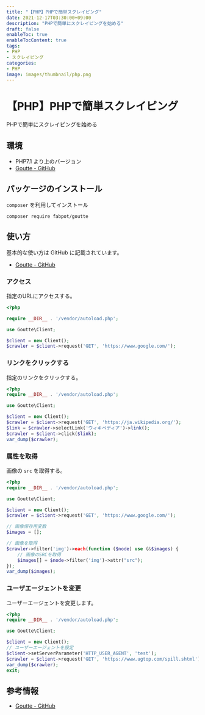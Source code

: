 ```yaml
---
title: "【PHP】PHPで簡単スクレイピング"
date: 2021-12-17T03:30:00+09:00
description: "PHPで簡単にスクレイピングを始める"
draft: false
enableToc: true
enableTocContent: true
tags: 
- PHP
- スクレイピング
categories: 
- PHP
image: images/thumbnail/php.png
---
```


# 【PHP】PHPで簡単スクレイピング
PHPで簡単にスクレイピングを始める

## 環境
* PHP7.1 より上のバージョン
* [Goutte - GitHub](https://github.com/FriendsOfPHP/Goutte)

## パッケージのインストール
`composer` を利用してインストール
```shell
composer require fabpot/goutte
```

## 使い方
基本的な使い方は GitHub に記載されています。
* [Goutte - GitHub](https://github.com/FriendsOfPHP/Goutte)
### アクセス
指定のURLにアクセスする。
```php
<?php

require __DIR__ . '/vendor/autoload.php';

use Goutte\Client;

$client = new Client();
$crawler = $client->request('GET', 'https://www.google.com/');
```

### リンクをクリックする
指定のリンクをクリックする。
```php
<?php
require __DIR__ . '/vendor/autoload.php';

use Goutte\Client;

$client = new Client();
$crawler = $client->request('GET', 'https://ja.wikipedia.org/');
$link = $crawler->selectLink('ウィキペディア')->link();
$crawler = $client->click($link);
var_dump($crawler);
```

### 属性を取得
画像の `src` を取得する。
```php
<?php
require __DIR__ . '/vendor/autoload.php';

use Goutte\Client;

$client = new Client();
$crawler = $client->request('GET', 'https://www.google.com/');

// 画像保存用変数
$images = [];

// 画像を取得
$crawler->filter('img')->each(function ($node) use (&$images) {
    // 画像のSRCを取得
    $images[] = $node->filter('img')->attr("src");
});
var_dump($images);
```

### ユーザエージェントを変更
ユーザーエージェントを変更します。
```php
<?php
require __DIR__ . '/vendor/autoload.php';

use Goutte\Client;

$client = new Client();
// ユーザーエージェントを設定
$client->setServerParameter('HTTP_USER_AGENT', 'test');
$crawler = $client->request('GET', 'https://www.ugtop.com/spill.shtml');
var_dump($crawler);
exit;
```

## 参考情報
* <a href="https://github.com/FriendsOfPHP/Goutte" target="_blank" rel="nofollow noopener">Goutte - GitHub</a>
